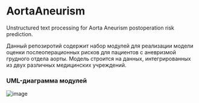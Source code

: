 # AortaAneurism
Unstructured text processing for Aorta Aneurism postoperation risk prediction.

Данный репозиротий содержит набор модулей для реализации модели оценки послеоперационных рисков для пациентов с аневризмой грудного отдела аорты. 
Модель строится на данных, интегрированных из двух различных медицинских учреждений. 

### UML-диаграмма модулей 
![image](https://user-images.githubusercontent.com/47714995/136575943-a98f7552-69fc-4358-b99f-578964f3cf20.png)
